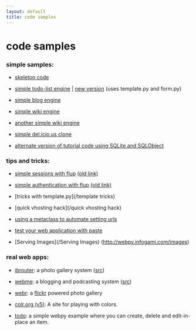 ```yaml
---
layout: default
title: code samples
---
```


# code samples

### simple samples:

* [skeleton code](http://webpy.infogami.com/skeleton)

* [simple todo-list engine](/src/todo-list) | [new version](http://domimob.infogami.com/wiki/tidy) (uses template.py and form.py)

* [simple blog engine](http://k4ml.com/wiki/python/webpy/simpleblog)

* [simple wiki engine](http://www.sitepoint.com/blogs/2006/01/06/a-simple-wiki-with-webpy/)

* [another simple wiki engine](http://bachman.infogami.com/another_simple_wiki)

* [simple del.icio.us clone](http://webpy.infogami.com/src/lecker)

* [alternate version of tutorial code using SQLite and SQLObject](http://schwarzwald.infogami.com/blog/webpysqlobject)

### tips and tricks:

* [simple sessions with flup](/sessions) [(old link)](http://webpy.org/track/wiki/SessionsWithFlup)

* [simple authentication with flup](/authentication) [(old link)](http://webpy.org/track/wiki/SimpleAuthenticationMethod)


* [tricks with template.py](/template tricks)

* [quick vhosting hack](/quick vhosting hack)

* [using a metaclass to automate setting urls](/MetaClassAutoURLS)

* [test your web application with paste](/testing)

* [Serving Images](/Serving Images) (http://webpy.infogami.com/images)

### real web apps:

* [ibrouter](http://delaunay.org/antoine/i): a photo gallery system ([src](http://trac.delaunay.org/browser/srv/www.delaunay.org/antoine/i/))

* [webme](http://wm.justos.org/txt.intro): a blogging and podcasting system ([src](http://wm.justos.org/static/download/webme-0.2.0.tar.gz))

* [webr](http://www.antrix.net/stuff/webr): a [flickr](http://flickr.com) powered photo gallery

* [colr.org (v5)](http://www.colr.org/): A site for playing with colors.

* [todo](http://todo.dabase.com): a simple webpy example where you can create, delete and edit-in-place an item.